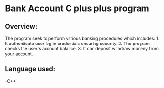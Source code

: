 # Bank Account C plus plus program
## Overview:
  The program seek to perform various banking procedures which includes:
      1. It authenticate user log in credentials ensuring security.
      2. The program checks the user's account balance.
      3. It can deposit withdraw moneny from your account.
## Language used:
  -C++
